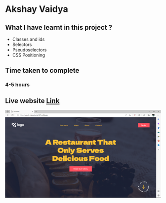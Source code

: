 # Akshay Vaidya

## What I have learnt in this project ?
- Classes and ids
- Selectors
- Pseudoselectors
- CSS Positioning

## Time taken to complete
### 4-5 hours

## Live website [Link](https://lcp02.netlify.app/)

![Image](Project-02.png)
